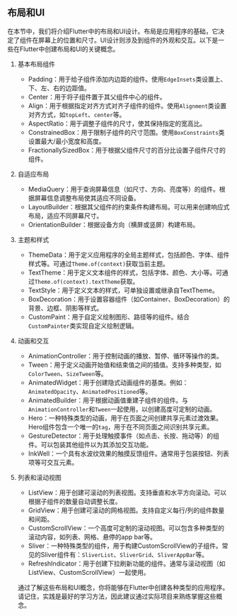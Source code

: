 ## 布局和UI

在本节中，我们将介绍Flutter中的布局和UI设计。布局是应用程序的基础，它决定了组件在屏幕上的位置和尺寸。UI设计则涉及到组件的外观和交互。以下是一些在Flutter中创建布局和UI的关键概念。

1. 基本布局组件

   - Padding：用于给子组件添加内边距的组件。使用`EdgeInsets`类设置上、下、左、右的边距值。
   - Center：用于将子组件置于其父组件中心的组件。
   - Align：用于根据指定对齐方式对齐子组件的组件。使用`Alignment`类设置对齐方式，如`topLeft`、`center`等。
   - AspectRatio：用于调整子组件的尺寸，使其保持指定的宽高比。
   - ConstrainedBox：用于限制子组件的尺寸范围。使用`BoxConstraints`类设置最大/最小宽度和高度。
   - FractionallySizedBox：用于根据父组件尺寸的百分比设置子组件尺寸的组件。

2. 自适应布局

   - MediaQuery：用于查询屏幕信息（如尺寸、方向、亮度等）的组件。根据屏幕信息调整布局使其适应不同设备。
   - LayoutBuilder：根据其父组件的约束条件构建布局。可以用来创建响应式布局，适应不同屏幕尺寸。
   - OrientationBuilder：根据设备方向（横屏或竖屏）构建布局。

3. 主题和样式

   - ThemeData：用于定义应用程序的全局主题样式，包括颜色、字体、组件样式等。可通过`Theme.of(context)`获取当前主题。
   - TextTheme：用于定义文本组件的样式，包括字体、颜色、大小等。可通过`Theme.of(context).textTheme`获取。
   - TextStyle：用于定义文本的样式，可单独设置或继承自TextTheme。
   - BoxDecoration：用于设置容器组件（如Container、BoxDecoration）的背景、边框、阴影等样式。
   - CustomPaint：用于自定义绘制图形、路径等的组件。结合`CustomPainter`类实现自定义绘制逻辑。

4. 动画和交互

   - AnimationController：用于控制动画的播放、暂停、循环等操作的类。
   - Tween：用于定义动画开始值和结束值之间的插值。支持多种类型，如`ColorTween`、`SizeTween`等。
   - AnimatedWidget：用于创建隐式动画组件的基类。例如：`AnimatedOpacity`、`AnimatedPositioned`等。
   - AnimatedBuilder：用于根据动画值重建子组件的组件。与`AnimationController`和`Tween`一起使用，以创建高度可定制的动画。
   - Hero：一种特殊类型的动画，用于在页面之间创建共享元素过渡效果。Hero组件包含一个唯一的`tag`，用于在不同页面之间识别共享元素。
   - GestureDetector：用于处理触摸事件（如点击、长按、拖动等）的组件。可以包装其他组件以为其添加交互功能。
   - InkWell：一个具有水波纹效果的触摸反馈组件。通常用于包装按钮、列表项等可交互元素。

5. 列表和滚动视图

   - ListView：用于创建可滚动的列表视图。支持垂直和水平方向滚动。可以根据子组件的数量自动调整长度。
   - GridView：用于创建可滚动的网格视图。支持自定义每行/列的组件数量和间距。
   - CustomScrollView：一个高度可定制的滚动视图。可以包含多种类型的滚动内容，如列表、网格、悬停的app bar等。
   - Sliver：一种特殊类型的组件，用于构建CustomScrollView的子组件。常见的Sliver组件有：`SliverList`、`SliverGrid`、`SliverAppBar`等。
   - RefreshIndicator：用于创建下拉刷新功能的组件。通常与滚动视图（如ListView、CustomScrollView）一起使用。

   通过了解这些布局和UI概念，你将能够在Flutter中创建各种类型的应用程序。请记住，实践是最好的学习方法，因此建议通过实际项目来熟练掌握这些概念。

